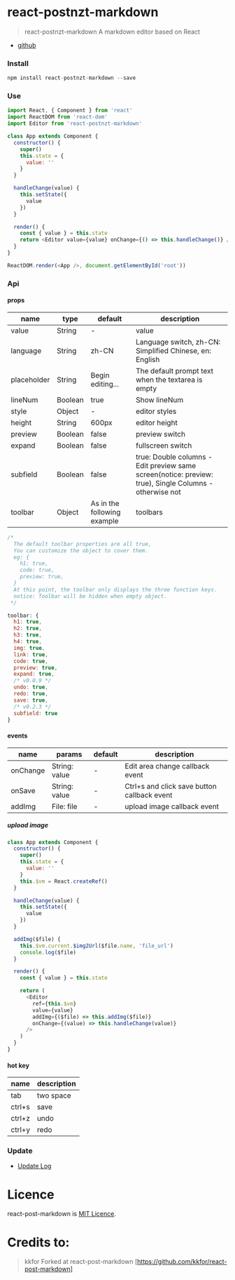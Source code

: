 # react-postnzt-markdown

> react-postnzt-markdown A markdown editor based on React

- [github](https://github.com/PostNZT/react-postnzt-toolbar)

### Install

```js
npm install react-postnzt-markdown --save
```

### Use

```js
import React, { Component } from 'react'
import ReactDOM from 'react-dom'
import Editor from 'react-postnzt-markdown'

class App extends Component {
  constructor() {
    super()
    this.state = {
      value: ''
    }
  }

  handleChange(value) {
    this.setState({
      value
    })
  }

  render() {
    const { value } = this.state
    return <Editor value={value} onChange={() => this.handleChange()} />
  }
}

ReactDOM.render(<App />, document.getElementById('root'))
```

### Api

#### props

| name        | type    | default                     | description                                                                                            |
| ----------- | ------- | --------------------------- | ------------------------------------------------------------------------------------------------------ |
| value       | String  | -                           | value                                                                                                  |
| language    | String  | zh-CN                       | Language switch, zh-CN: Simplified Chinese, en: English                                                |
| placeholder | String  | Begin editing...            | The default prompt text when the textarea is empty                                                     |
| lineNum     | Boolean | true                        | Show lineNum                                                                                           |
| style       | Object  | -                           | editor styles                                                                                          |
| height      | String  | 600px                       | editor height                                                                                          |
| preview     | Boolean | false                       | preview switch                                                                                         |
| expand      | Boolean | false                       | fullscreen switch                                                                                      |
| subfield    | Boolean | false                       | true: Double columns - Edit preview same screen(notice: preview: true), Single Columns - otherwise not |
| toolbar     | Object  | As in the following example | toolbars                                                                                               |

```js
/*
  The default toolbar properties are all true,
  You can customize the object to cover them.
  eg: {
    h1: true,
    code: true,
    preview: true,
  }
  At this point, the toolbar only displays the three function keys.
  notice: Toolbar will be hidden when empty object.
 */

toolbar: {
  h1: true,
  h2: true,
  h3: true,
  h4: true,
  img: true,
  link: true,
  code: true,
  preview: true,
  expand: true,
  /* v0.0.9 */
  undo: true,
  redo: true,
  save: true,
  /* v0.2.3 */
  subfield: true
}
```

#### events

| name     | params        | default | description                                 |
| -------- | ------------- | ------- | ------------------------------------------- |
| onChange | String: value | -       | Edit area change callback event             |
| onSave   | String: value | -       | Ctrl+s and click save button callback event |
| addImg   | File: file    | -       | upload image callback event                 |

##### upload image

```js
class App extends Component {
  constructor() {
    super()
    this.state = {
      value: ''
    }
    this.$vm = React.createRef()
  }

  handleChange(value) {
    this.setState({
      value
    })
  }

  addImg($file) {
    this.$vm.current.$img2Url($file.name, 'file_url')
    console.log($file)
  }

  render() {
    const { value } = this.state

    return (
      <Editor
        ref={this.$vm}
        value={value}
        addImg={($file) => this.addImg($file)}
        onChange={(value) => this.handleChange(value)}
      />
    )
  }
}
```

#### hot key

| name   | description |
| ------ | ----------- |
| tab    | two space   |
| ctrl+s | save        |
| ctrl+z | undo        |
| ctrl+y | redo        |

### Update

- [Update Log](./doc/UPDATELOG.md)

# Licence

react-post-markdown is [MIT Licence](./LICENSE).

# Credits to:
> kkfor
Forked at react-post-markdown [https://github.com/kkfor/react-post-markdown] 
